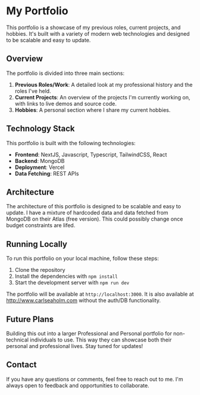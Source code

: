 # My Portfolio

This portfolio is a showcase of my previous roles, current projects, and hobbies. It's built with a variety of modern web technologies and designed to be scalable and easy to update.

## Overview

The portfolio is divided into three main sections:

1. **Previous Roles/Work**: A detailed look at my professional history and the roles I've held.
2. **Current Projects**: An overview of the projects I'm currently working on, with links to live demos and source code.
3. **Hobbies**: A personal section where I share my current hobbies.

## Technology Stack

This portfolio is built with the following technologies:

- **Frontend**: NextJS, Javascript, Typescript, TailwindCSS, React
- **Backend**: MongoDB
- **Deployment**: Vercel
- **Data Fetching**: REST APIs

## Architecture

The architecture of this portfolio is designed to be scalable and easy to update. I have a mixture of hardcoded data and data fetched from MongoDB on their Atlas (free version). This could possibly change once budget constraints are lifed.

## Running Locally

To run this portfolio on your local machine, follow these steps:

1. Clone the repository
2. Install the dependencies with `npm install`
3. Start the development server with `npm run dev`

The portfolio will be available at `http://localhost:3000`.
It is also available at http://www.carlseaholm.com without the auth/DB functionality.

## Future Plans

Building this out into a larger Professional and Personal portfolio for non-technical individuals to use. This way they can showcase both their personal and professional lives. Stay tuned for updates!

## Contact

If you have any questions or comments, feel free to reach out to me. I'm always open to feedback and opportunities to collaborate.

